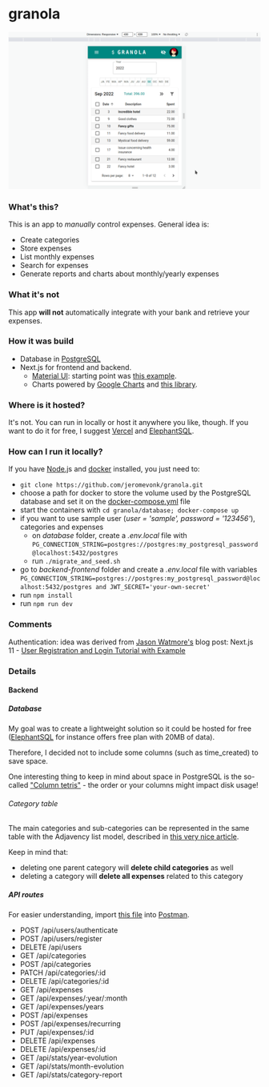 # granola

![](docs/screencast_full.gif)

### What's this?

This is an app to *manually* control expenses. General idea is:

* Create categories
* Store expenses
* List monthly expenses
* Search for expenses
* Generate reports and charts about monthly/yearly expenses

### What it's not

This app **will not** automatically integrate with your bank and retrieve your expenses.

### How it was build

* Database in [PostgreSQL](https://www.postgresql.org/)
* Next.js for frontend and backend.
  * [Material UI](https://mui.com): starting point was [this example](https://github.com/mui/material-ui/tree/master/examples/nextj).
  * Charts powered by [Google Charts](https://developers.google.com/chart) and [this library](https://www.react-google-charts.com/).

### Where is it hosted?

It's not. You can run in locally or host it anywhere you like, though. If you want to do it for free, I suggest [Vercel](https://vercel.com/) and [ElephantSQL](https://www.elephantsql.com/).

### How can I run it locally?

If you have [Node.j](https://nodejs.org/en/)s and [docker](https://www.docker.com/) installed, you just need to:

* `git clone https://github.com/jeromevonk/granola.git`
* choose a path for docker to store the volume used by the PostgreSQL database and set it on the [docker-compose.yml](https://github.com/jeromevonk/granola/blob/main/database/docker-compose.yml#L10) file
* start the containers with `cd granola/database; docker-compose up`
* if you want to use sample user (*user = 'sample', password = '123456'*), categories and expenses
  * on *database* folder, create a *.env.local* file with `PG_CONNECTION_STRING=postgres://postgres:my_postgresql_password@localhost:5432/postgres`
  * run `./migrate_and_seed.sh`
* go to *backend-frontend* folder and create a *.env.local* file with variables `PG_CONNECTION_STRING=postgres://postgres:my_postgresql_password@localhost:5432/postgres and JWT_SECRET='your-own-secret'`
* run `npm install`
* run `npm run dev`

### Comments

Authentication: idea was derived from [Jason Watmore's](https://jasonwatmore.com) blog post: Next.js 11 - [User Registration and Login Tutorial with Example](https://jasonwatmore.com/post/2021/08/19/next-js-11-user-registration-and-login-tutorial-with-example-app)

### Details

#### Backend

##### Database

My goal was to create a lightweight solution so it could be hosted for free ([ElephantSQL](https://www.elephantsql.com/plans.html) for instance offers free plan with 20MB of data).

Therefore, I decided not to include some columns (such as time_created) to save space.

One interesting thing to keep in mind about space in PostgreSQL is the so-called
["Column tetris"](https://stackoverflow.com/a/7431468/660711) - the order or your columns might impact disk usage!

###### Category table

The main categories and sub-categories can be represented in the same table with the Adjavency list model, described in [this very nice article](https://www.mysqltutorial.org/mysql-adjacency-list-tree/).

Keep in mind that:

- deleting one parent category will **delete child categories** as well
- deleting a category will **delete all expenses** related to this category

##### API routes

For easier understanding, import [this file](https://github.com/jeromevonk/granola/blob/main/docs/Granola%20API.postman_collection.json) into [Postman](https://www.postman.com/downloads/).

* POST /api/users/authenticate
* POST /api/users/register
* DELETE /api/users
* GET /api/categories
* POST /api/categories
* PATCH /api/categories/:id
* DELETE /api/categories/:id
* GET /api/expenses
* GET /api/expenses/:year/:month
* GET /api/expenses/years
* POST /api/expenses
* POST /api/expenses/recurring
* PUT /api/expenses/:id
* DELETE /api/expenses
* DELETE /api/expenses/:id
* GET /api/stats/year-evolution
* GET /api/stats/month-evolution
* GET /api/stats/category-report
